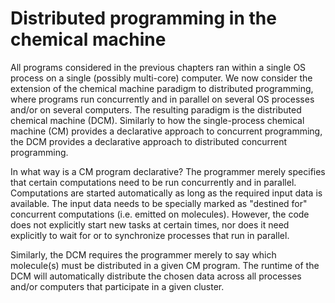 # Distributed programming in the chemical machine

All programs considered in the previous chapters ran within a single OS process on a single (possibly multi-core) computer.
We now consider the extension of the chemical machine paradigm to distributed programming, where programs run concurrently and in parallel on several OS processes and/or on several computers.
The resulting paradigm is the distributed chemical machine (DCM).
Similarly to how the single-process chemical machine (CM) provides a declarative approach to concurrent programming, the DCM provides a declarative approach to distributed concurrent programming.

In what way is a CM program declarative?
The programmer merely specifies that certain computations need to be run concurrently and in parallel.
Computations are started automatically as long as the required input data is available.
The input data needs to be specially marked as "destined for" concurrent computations (i.e. emitted on molecules).
However, the code does not explicitly start new tasks at certain times, nor does it need explicitly to wait for or to synchronize processes that run in parallel.

Similarly, the DCM requires the programmer merely to say which molecule(s) must be distributed in a given CM program.
The runtime of the DCM will automatically distribute the chosen data across all processes and/or computers that participate in a given cluster.

